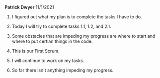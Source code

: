 **Patrick Dwyer** 11/1/2021

1. I figured out what my plan is to complete the tasks I have to do.

2. Today I will try to complete tasks 1.1, 1.2, and 2.1.

3. Some obstacles that are impeding my progress are where to start and where to put certian things in the code. 

4. This is our First Scrum.

5. I will continue to work on my tasks.

6. So far there isn't anything impeding my progress.
